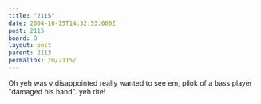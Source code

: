 ```yaml
---
title: "2115"
date: 2004-10-15T14:32:53.000Z
post: 2115
board: 8
layout: post
parent: 2113
permalink: /m/2115/
---
```

Oh yeh was v disappointed really wanted to see em, pilok of a bass player "damaged his hand". yeh rite!
